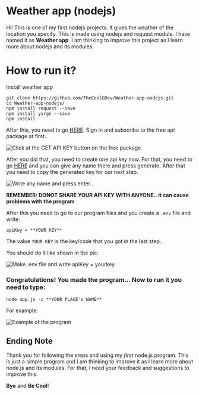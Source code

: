 # Weather app (nodejs)

Hi! This is one of my first nodejs projects. It gives the weather of the location you specify. This is made using nodejs and request module. I have named it as **Weather app**. I am thinking to improve this project as I learn more about nodejs and its modules.

# How to run it?

Install weather app
```
git clone https://github.com/TheCoolGDev/Weather-app-nodejs.git
cd Weather-app-nodejs/
npm install request --save
npm install yargs --save
npm install
```

After this, you need to go [HERE](https://openweathermap.org/price). Sign in and subscribe to the free api package at first..

![Click at the GET API KEY button on the free package](https://i.imgur.com/R2ZlkeD.png)


After you did that, you need to create one api key now. For that, you need to go [HERE](https://home.openweathermap.org/api_keys) and you can give any name there and press generate. After that you need to copy the generated key for our next step.

![Write any name and press enter..](https://i.imgur.com/RwnWmkX.png)

**REMEMBER: DONOT SHARE YOUR API KEY WITH ANYONE.. it can cause problems with the program**

After this you need to go to our program files and you create a `.env` file and write:

```
apiKey = **YOUR KEY**
```

The value `YOUR KEY` is the key/code that you got in the last step..

You should do it like shown in the pic:

![Make .env file and write apiKey = yourkey](https://i.imgur.com/QXakVRo.png)

### Congratulations! You made the program... Now to run it you need to type:
```
node app.js -c **YOUR PLACE's NAME**
```
For example:

![Example of the program](https://i.imgur.com/sMrFndH.png)
 

## Ending Note

Thank you for following the steps and using my *first* node.js program. This is just a simple program and I am thinking to improve it as I learn more about node.js and its modules. For that, I need your feedback and suggestions to improve this.

**Bye** and **Be Cool**!
